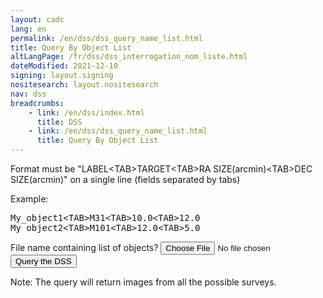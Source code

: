 ```yaml
---
layout: cadc
lang: en
permalink: /en/dss/dss_query_name_list.html
title: Query By Object List
altLangPage: /fr/dss/dss_interrogation_nom_liste.html
dateModified: 2021-12-10
signing: layout.signing
nositesearch: layout.nositesearch
nav: dss
breadcrumbs:
    - link: /en/dss/index.html
      title: DSS
    - link: /en/dss/dss_query_name_list.html
      title: Query By Object List
---
```

<p>
Format must be "LABEL&lt;TAB&gt;TARGET&lt;TAB&gt;RA SIZE(arcmin)&lt;TAB&gt;DEC SIZE(arcmin)" on a single line (fields separated by tabs)
</p>
<p>
Example:
</p>
<pre>
My_object1&lt;TAB&gt;M31&lt;TAB&gt;10.0&lt;TAB&gt;12.0
My_object2&lt;TAB&gt;M101&lt;TAB&gt;12.0&lt;TAB&gt;5.0
</pre>
<div class="form-content">
  <form action="/cadcbin/en/dss/dss_query_name_list.pl" method="POST" enctype="multipart/form-data">
      <div class="form-group">
        <label for="uploaded_file_object" class="control-label">File name containing list of objects?</label>
        <input type="file" name="uploaded_file_object" id="uploaded_file_object" class="form-control" />
      </div>
      <input type="submit" class="btn btn-primary" value="Query the DSS" />
  </form>
</div>
<p class="text-info">Note: The query will return images from all the possible surveys.</p>
